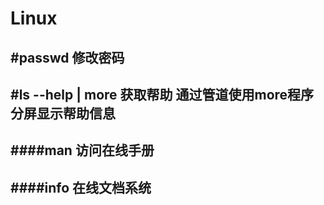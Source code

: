 # Linux

#passwd 
修改密码
----
#ls --help | more 
获取帮助 通过管道使用more程序分屏显示帮助信息
----
####man 
访问在线手册
----
####info 
在线文档系统
----
